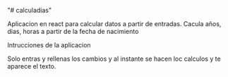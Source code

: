 "# calculadias"

Aplicacion en react para calcular datos a partir de entradas. Cacula años, dias, horas a partir de la fecha de nacimiento

Intrucciones de la aplicacion

Solo entras y rellenas los cambios y al instante se hacen loc calculos y te aparece el texto.
